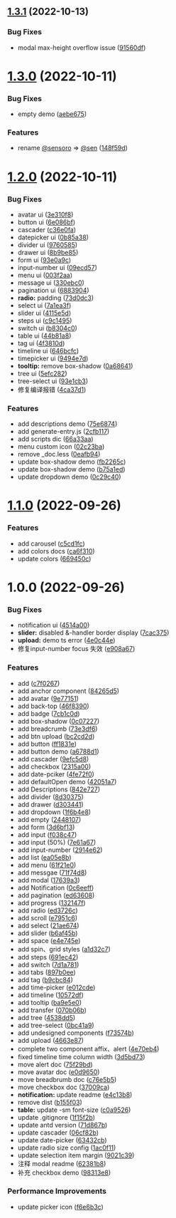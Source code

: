## [1.3.1](https://github.com/sensoro-design/ant-design-style/compare/v1.3.0...v1.3.1) (2022-10-13)


### Bug Fixes

* modal max-height overflow issue ([91560df](https://github.com/sensoro-design/ant-design-style/commit/91560dfc49e813ff06e4ef635f9785d7473b375b))

# [1.3.0](https://github.com/sensoro-design/ant-design-style/compare/v1.2.0...v1.3.0) (2022-10-11)


### Bug Fixes

* empty demo ([aebe675](https://github.com/sensoro-design/ant-design-style/commit/aebe675c3a9aea3393e10d8f49f933190a0bd3b9))


### Features

* rename [@sensoro](https://github.com/sensoro) => [@sen](https://github.com/sen) ([148f59d](https://github.com/sensoro-design/ant-design-style/commit/148f59db11c3306be72609369e47a8ea6dc07132))

# [1.2.0](https://github.com/sensoro-design/ant-design-style/compare/v1.1.0...v1.2.0) (2022-10-11)


### Bug Fixes

* avatar ui ([3e310f8](https://github.com/sensoro-design/ant-design-style/commit/3e310f8bca3dab129a765bf1901b8b86d0456f05))
* button ui ([6e086bf](https://github.com/sensoro-design/ant-design-style/commit/6e086bfbfeabee325f88a2c862b5182753e7e0f4))
* cascader ([c36e0fa](https://github.com/sensoro-design/ant-design-style/commit/c36e0fa725e2e15a4bbe82b1e82e6aec804a9a77))
* datepicker ui ([0b85a38](https://github.com/sensoro-design/ant-design-style/commit/0b85a38b4a4a2c424d73c7e4267966bc561fae47))
* divider ui ([9760585](https://github.com/sensoro-design/ant-design-style/commit/9760585b8a3ccb2128c9044a2d66f5d4e1c66b9d))
* drawer ui ([8b9be85](https://github.com/sensoro-design/ant-design-style/commit/8b9be85d0af9bd0b5ec129e099573247a58b6dfb))
* form ui ([93e0a9c](https://github.com/sensoro-design/ant-design-style/commit/93e0a9c0bcf6ba4efdffbb1235ba6e91228d5aab))
* input-number ui ([09ecd57](https://github.com/sensoro-design/ant-design-style/commit/09ecd576a31d145aed48ad1e7d8d1625f1572e85))
* menu ui ([003f2aa](https://github.com/sensoro-design/ant-design-style/commit/003f2aa96b020f323240992e7802fc96a33586aa))
* message ui ([330ebc0](https://github.com/sensoro-design/ant-design-style/commit/330ebc0cf371450e35fff8c9d081af7cdf4c8b9d))
* pagination ui ([6883904](https://github.com/sensoro-design/ant-design-style/commit/6883904ee5cb98f51c5e1ace0991348e7eebfc89))
* **radio:** padding ([73d0dc3](https://github.com/sensoro-design/ant-design-style/commit/73d0dc3a72cbb4e438da2334b0af297dc5c3759e))
* select ui ([7a1ea3f](https://github.com/sensoro-design/ant-design-style/commit/7a1ea3f7e605906917503d3d17165744d356aa54))
* slider ui ([4115e5d](https://github.com/sensoro-design/ant-design-style/commit/4115e5d5f0cd4a23b0138e2f0fc389e946b68e34))
* steps ui ([c9c1495](https://github.com/sensoro-design/ant-design-style/commit/c9c1495733b916198cdce75cad7d494db3b792e2))
* switch ui ([b8304c0](https://github.com/sensoro-design/ant-design-style/commit/b8304c06fa1b46db59ec5ba83b93b528e6ca4d7f))
* table ui ([44b81a8](https://github.com/sensoro-design/ant-design-style/commit/44b81a827a1d697bbd96255c5f3b44986aafa872))
* tag ui ([4f3810d](https://github.com/sensoro-design/ant-design-style/commit/4f3810dd0fbb59517bb791610db19bc69e9b80d7))
* timeline ui ([646bcfc](https://github.com/sensoro-design/ant-design-style/commit/646bcfcb46109d4ed4034be8f0f6e2777a9940d8))
* timepicker ui ([9494e7d](https://github.com/sensoro-design/ant-design-style/commit/9494e7d5db48aa7799b8409913e6c428dc8923fa))
* **tooltip:** remove box-shadow ([0a68641](https://github.com/sensoro-design/ant-design-style/commit/0a68641d43c947e105320ca9ba6b12bfbb88b8ae))
* tree ui ([5efc282](https://github.com/sensoro-design/ant-design-style/commit/5efc2825d861021a597e21229d60468cfd4aa3b4))
* tree-select ui ([93e1cb3](https://github.com/sensoro-design/ant-design-style/commit/93e1cb3dc2135c9b1ec2af403742ae64bfee7141))
* 修复编译报错 ([4ca37d1](https://github.com/sensoro-design/ant-design-style/commit/4ca37d1a18baa690d3090e2fd3e6ff0eb19827de))


### Features

* add descriptions demo ([75e6874](https://github.com/sensoro-design/ant-design-style/commit/75e6874f2e67d7d35b98c9052a739ef82e5e57f8))
* add generate-entry.js ([2cfb117](https://github.com/sensoro-design/ant-design-style/commit/2cfb1171429dc57aafd7a68f7fc9918a975fe63e))
* add scripts dic ([66a33aa](https://github.com/sensoro-design/ant-design-style/commit/66a33aadb5b7038ad24034b1e2fde46d76873ad8))
* menu custom icon ([02c23ba](https://github.com/sensoro-design/ant-design-style/commit/02c23ba20b86e8acf9d150043f2fdda9ac5f601c))
* remove _doc.less ([0eafb94](https://github.com/sensoro-design/ant-design-style/commit/0eafb944a2fa46ac36288c333cb15a984891aaf5))
* update box-shadow demo ([fb2265c](https://github.com/sensoro-design/ant-design-style/commit/fb2265cfd90e3f6cae310add689d679d21bd4eae))
* update box-shadow demo ([b75a1ed](https://github.com/sensoro-design/ant-design-style/commit/b75a1ed941e051dab237962c1ef3fea522aa3f7a))
* update dropdown demo ([0c29c40](https://github.com/sensoro-design/ant-design-style/commit/0c29c40481b334b980bd07adbd4cc3a39d76ee7d))

# [1.1.0](https://github.com/sensoro-design/ant-design-style/compare/v1.0.0...v1.1.0) (2022-09-26)


### Features

* add carousel ([c5cd1fc](https://github.com/sensoro-design/ant-design-style/commit/c5cd1fc6db186cdd925066d71fccea353b6c07e5))
* add colors docs ([ca6f310](https://github.com/sensoro-design/ant-design-style/commit/ca6f31068d255e1d3f5f191ea9a01bed1719932b))
* update colors ([669450c](https://github.com/sensoro-design/ant-design-style/commit/669450c81372627ed92444480eb58f08a496f5c0))

# 1.0.0 (2022-09-26)


### Bug Fixes

* notification ui ([4514a00](https://github.com/sensoro-design/ant-design-style/commit/4514a0002221e759515f017d483c7974926c892e))
* **slider:** disabled &-handler border display ([7cac375](https://github.com/sensoro-design/ant-design-style/commit/7cac375e175245d38737451c4949aa02c0fffc8a))
* **upload:** demo ts error ([4e0c44e](https://github.com/sensoro-design/ant-design-style/commit/4e0c44e47d94c3e309cb364e44932946228f5d45))
* 修复input-number focus 失效 ([e908a67](https://github.com/sensoro-design/ant-design-style/commit/e908a6743c8177243b888431326e776c82f5d816))


### Features

* add ([c7f0267](https://github.com/sensoro-design/ant-design-style/commit/c7f02678749dc90103303db331203a7e64afdbc0))
* add anchor component ([84265d5](https://github.com/sensoro-design/ant-design-style/commit/84265d53e552dbc11498faaffe84f0096d2f8e75))
* add avatar ([9e77151](https://github.com/sensoro-design/ant-design-style/commit/9e7715122fa05059f6d54cb0b8c0b003d669fe2e))
* add back-top ([46f8390](https://github.com/sensoro-design/ant-design-style/commit/46f8390bd753ec1c660a6560359b15ae75486efe))
* add badge ([7cb1c0d](https://github.com/sensoro-design/ant-design-style/commit/7cb1c0dec460449008ec3e0af08d20a58331ab19))
* add box-shadow ([0c07227](https://github.com/sensoro-design/ant-design-style/commit/0c07227ad8688c45ee7e56def2653eeb6dc9ee63))
* add breadcrumb ([73e3df6](https://github.com/sensoro-design/ant-design-style/commit/73e3df608a3e78743b665f445751b8651364d453))
* add btn upload ([bc2cd2d](https://github.com/sensoro-design/ant-design-style/commit/bc2cd2d23c1366ad18d0b9d1a6fec5225ad8924b))
* add button ([ff1831e](https://github.com/sensoro-design/ant-design-style/commit/ff1831eabd9ccb5ab89b1b65df488f2f0e87e914))
* add button demo ([a6788d1](https://github.com/sensoro-design/ant-design-style/commit/a6788d15c3cc7e9e8b184afb24967bf5247be6ee))
* add cascader ([9efc5d8](https://github.com/sensoro-design/ant-design-style/commit/9efc5d8eb3a7f80e664e4d1f2eaf86d0b8742562))
* add checkbox ([2315a00](https://github.com/sensoro-design/ant-design-style/commit/2315a006a7bed8bf229c77d8e50b95c819b40c8e))
* add date-pciker ([4fe72f0](https://github.com/sensoro-design/ant-design-style/commit/4fe72f0fe98489fd2c9425552fd7693cb34e1ea4))
* add defaultOpen demo ([42051a7](https://github.com/sensoro-design/ant-design-style/commit/42051a7dda7a2dfc699a9000b8eccf1093b0c5cd))
* add Descriptions ([842e727](https://github.com/sensoro-design/ant-design-style/commit/842e7279209f0838f6ebdb99755d64df749b699d))
* add divider ([8d30375](https://github.com/sensoro-design/ant-design-style/commit/8d30375b6f3e760cd47aef91904db14724f9cf41))
* add drawer ([d303441](https://github.com/sensoro-design/ant-design-style/commit/d303441e0bdde8efd83cc55449e847c23e931950))
* add dropdown ([1f6b4e8](https://github.com/sensoro-design/ant-design-style/commit/1f6b4e86ebf87e5a73311181462153351241fffc))
* add empty ([2448107](https://github.com/sensoro-design/ant-design-style/commit/2448107844ff93113fff3b1afed256bb69d1a303))
* add form ([3d6bf13](https://github.com/sensoro-design/ant-design-style/commit/3d6bf130257e41f076b21941485fb71d34849fa8))
* add input ([f038c47](https://github.com/sensoro-design/ant-design-style/commit/f038c47e2fee7ac91d756bf641ac584753dab757))
* add input (50%) ([7e61a67](https://github.com/sensoro-design/ant-design-style/commit/7e61a6765e2440d0f7343d97582f258f9fa133bd))
* add input-number ([2914e62](https://github.com/sensoro-design/ant-design-style/commit/2914e62813fa57919d064ec3e5290bf5b376ec98))
* add list ([ea05e8b](https://github.com/sensoro-design/ant-design-style/commit/ea05e8b4d5c7fd362eb6ca8eeaf2f9eba35dc9b7))
* add menu ([61f21e0](https://github.com/sensoro-design/ant-design-style/commit/61f21e0596b5da4935cc1d94751023e51b881620))
* add messgae ([71f74d8](https://github.com/sensoro-design/ant-design-style/commit/71f74d8abde609020bd76eda3c54fb5b9404d982))
* add modal ([17639a3](https://github.com/sensoro-design/ant-design-style/commit/17639a3f2db0c7af72fed41f8505ed1190306404))
* add Notification ([0c6eeff](https://github.com/sensoro-design/ant-design-style/commit/0c6eeff6ca854c32d520403007260c2990329eec))
* add pagination ([ed63608](https://github.com/sensoro-design/ant-design-style/commit/ed636084d918f718580545724fb4f5707101d33b))
* add progress ([132147f](https://github.com/sensoro-design/ant-design-style/commit/132147f533f419834127fec9421388f61bd5c4df))
* add radio ([ed3726c](https://github.com/sensoro-design/ant-design-style/commit/ed3726c92214d3e71b2e32c20fdc5514d604e36d))
* add scroll ([e7951c6](https://github.com/sensoro-design/ant-design-style/commit/e7951c684451d55d0395232b3595939029ba0ccd))
* add select ([21ae674](https://github.com/sensoro-design/ant-design-style/commit/21ae674ebc0448021be566d0633d2e3c5d79c2c0))
* add slider ([b6af45b](https://github.com/sensoro-design/ant-design-style/commit/b6af45b0d939ae9fb3b5b7fa1ea78d6531630bc3))
* add space ([e4e745e](https://github.com/sensoro-design/ant-design-style/commit/e4e745efd2fa449bdfbbe785bbcab0254723e487))
* add spin、grid styles ([a1d32c7](https://github.com/sensoro-design/ant-design-style/commit/a1d32c7537243d8a50cf0231af71ed1bee17aae9))
* add steps ([691ec42](https://github.com/sensoro-design/ant-design-style/commit/691ec42a9eafe2b2bf3f1e41220e224c647c09f8))
* add switch ([7d1a781](https://github.com/sensoro-design/ant-design-style/commit/7d1a78164f27d243f8748215845b1026b5707d45))
* add tabs ([897b0ee](https://github.com/sensoro-design/ant-design-style/commit/897b0ee3b7a7202349b28e2de5983b23dd01da8f))
* add tag ([b9cbc84](https://github.com/sensoro-design/ant-design-style/commit/b9cbc845e547c23799df9e997074db1dcd40ce51))
* add time-picker ([e012cde](https://github.com/sensoro-design/ant-design-style/commit/e012cdef92158e2eb1dacbb1fc22cd4960ba937f))
* add timeline ([10572df](https://github.com/sensoro-design/ant-design-style/commit/10572dfa5449541ed5191b2d085f7a6ff461e6a8))
* add tooltip ([ba9e5e0](https://github.com/sensoro-design/ant-design-style/commit/ba9e5e098840df1154227809139080546b81aa5b))
* add transfer ([070b06b](https://github.com/sensoro-design/ant-design-style/commit/070b06bb70d7c47e342dbbf405d9f73ffdc02f45))
* add tree ([4538dd5](https://github.com/sensoro-design/ant-design-style/commit/4538dd5a8186528d9891f3acf5d6b1de2c910216))
* add tree-select ([0bc41a9](https://github.com/sensoro-design/ant-design-style/commit/0bc41a9c58656e638dc82e6e299cd1853a0a05b0))
* add undesigned components ([f73574b](https://github.com/sensoro-design/ant-design-style/commit/f73574b34b26e48cccdad07b1f3b4c776a86d57a))
* add upload ([4663e87](https://github.com/sensoro-design/ant-design-style/commit/4663e87a49cf5141095ae8f5c376d655182b7f6d))
* complete two component affix、alert ([4e70eb4](https://github.com/sensoro-design/ant-design-style/commit/4e70eb45e98d8055393e2d613d8a9cb3ee40e960))
* fixed timeline time column width ([3d5bd73](https://github.com/sensoro-design/ant-design-style/commit/3d5bd739bdf0a97c4d4f7400ee315863c622a265))
* move alert doc ([75f29bd](https://github.com/sensoro-design/ant-design-style/commit/75f29bd196ed432d87288cdf6791833ac2987a4a))
* move avatar doc ([e0d9650](https://github.com/sensoro-design/ant-design-style/commit/e0d9650553efba2bd1f9f5da38ff6a00411e0cad))
* move breadbrumb doc ([c76e5b5](https://github.com/sensoro-design/ant-design-style/commit/c76e5b545445941b9b4e79c5da541ef1047d30b1))
* move checkbox doc ([37009ca](https://github.com/sensoro-design/ant-design-style/commit/37009ca35764115cf319cc6179123085e4f1f00d))
* **notification:** update readme ([e4c13b8](https://github.com/sensoro-design/ant-design-style/commit/e4c13b8a9ef4f368d36a405a92b2f69bfabf2af8))
* remove dist ([b155f03](https://github.com/sensoro-design/ant-design-style/commit/b155f03632fb61ccc689f836e8f300e9e06f0f64))
* **table:** update -sm font-size ([c0a9526](https://github.com/sensoro-design/ant-design-style/commit/c0a95269bbba4555ff20b2bff12a2cebe1d4bacb))
* update .gitignore ([1f15f2b](https://github.com/sensoro-design/ant-design-style/commit/1f15f2b11266de39cff11fbe1a4a90ccae15fb80))
* update antd version ([71d867b](https://github.com/sensoro-design/ant-design-style/commit/71d867bffce5c61cc1147844db639b73169d740c))
* update cascader ([06cf82b](https://github.com/sensoro-design/ant-design-style/commit/06cf82bba08a6b6427ad85166336ad7843529ca7))
* update date-picker ([63432cb](https://github.com/sensoro-design/ant-design-style/commit/63432cb94a43855ac94e981c230e6c1ba4ffc6cc))
* update radio size config ([1ac0f11](https://github.com/sensoro-design/ant-design-style/commit/1ac0f11a12549a5d572a8eba4d3ab01d46dc63f9))
* update selection item margin ([9021c39](https://github.com/sensoro-design/ant-design-style/commit/9021c390fbf843a0f36c4b99c22f39272f0f13fc))
* 注释 modal readme ([62381b8](https://github.com/sensoro-design/ant-design-style/commit/62381b850737ee45f9facea26c147f82fd4b08f7))
* 补充 checkbox demo ([98313e8](https://github.com/sensoro-design/ant-design-style/commit/98313e831be942020bd3b5ea6537ff677915c2af))


### Performance Improvements

* update picker icon ([f6e6b3c](https://github.com/sensoro-design/ant-design-style/commit/f6e6b3c008a4d0e91f3917b183f6afe2acb66cc2))
